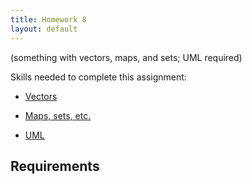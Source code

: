 ```yaml
---
title: Homework 8
layout: default
---
```


(something with vectors, maps, and sets; UML required)

Skills needed to complete this assignment:

- [Vectors](/lecture/vectors.html)

- [Maps, sets, etc.](/lecture/maps-sets-etc.html)

- [UML](/lecture/uml.html)

## Requirements

